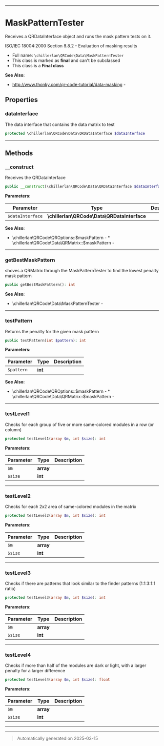 ***

# MaskPatternTester

Receives a QRDataInterface object and runs the mask pattern tests on it.

ISO/IEC 18004:2000 Section 8.8.2 - Evaluation of masking results

* Full name: `\chillerlan\QRCode\Data\MaskPatternTester`
* This class is marked as **final** and can't be subclassed
* This class is a **Final class**

**See Also:**

* http://www.thonky.com/qr-code-tutorial/data-masking - 



## Properties


### dataInterface

The data interface that contains the data matrix to test

```php
protected \chillerlan\QRCode\Data\QRDataInterface $dataInterface
```






***

## Methods


### __construct

Receives the QRDataInterface

```php
public __construct(\chillerlan\QRCode\Data\QRDataInterface $dataInterface): mixed
```








**Parameters:**

| Parameter | Type | Description |
|-----------|------|-------------|
| `$dataInterface` | **\chillerlan\QRCode\Data\QRDataInterface** |  |





**See Also:**

* \chillerlan\QRCode\QROptions::$maskPattern - * \chillerlan\QRCode\Data\QRMatrix::$maskPattern - 

***

### getBestMaskPattern

shoves a QRMatrix through the MaskPatternTester to find the lowest penalty mask pattern

```php
public getBestMaskPattern(): int
```












**See Also:**

* \chillerlan\QRCode\Data\MaskPatternTester - 

***

### testPattern

Returns the penalty for the given mask pattern

```php
public testPattern(int $pattern): int
```








**Parameters:**

| Parameter | Type | Description |
|-----------|------|-------------|
| `$pattern` | **int** |  |





**See Also:**

* \chillerlan\QRCode\QROptions::$maskPattern - * \chillerlan\QRCode\Data\QRMatrix::$maskPattern - 

***

### testLevel1

Checks for each group of five or more same-colored modules in a row (or column)

```php
protected testLevel1(array $m, int $size): int
```








**Parameters:**

| Parameter | Type | Description |
|-----------|------|-------------|
| `$m` | **array** |  |
| `$size` | **int** |  |





***

### testLevel2

Checks for each 2x2 area of same-colored modules in the matrix

```php
protected testLevel2(array $m, int $size): int
```








**Parameters:**

| Parameter | Type | Description |
|-----------|------|-------------|
| `$m` | **array** |  |
| `$size` | **int** |  |





***

### testLevel3

Checks if there are patterns that look similar to the finder patterns (1:1:3:1:1 ratio)

```php
protected testLevel3(array $m, int $size): int
```








**Parameters:**

| Parameter | Type | Description |
|-----------|------|-------------|
| `$m` | **array** |  |
| `$size` | **int** |  |





***

### testLevel4

Checks if more than half of the modules are dark or light, with a larger penalty for a larger difference

```php
protected testLevel4(array $m, int $size): float
```








**Parameters:**

| Parameter | Type | Description |
|-----------|------|-------------|
| `$m` | **array** |  |
| `$size` | **int** |  |





***


***
> Automatically generated on 2025-03-15
